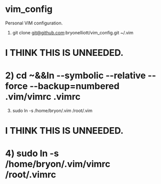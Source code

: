 # vim_config

Personal VIM configuration.

1) git clone git@github.com:bryonelliott/vim_config.git ~/.vim

# I THINK THIS IS UNNEEDED.
# 2) cd ~&&ln --symbolic --relative --force --backup=numbered .vim/vimrc .vimrc

3) sudo ln -s /home/bryon/.vim /root/.vim

# I THINK THIS IS UNNEEDED.
# 4) sudo ln -s /home/bryon/.vim/vimrc /root/.vimrc

